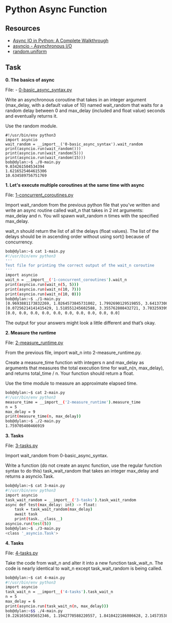 # Python Async Function


## Resources
- [Async IO in Python: A Complete Walkthrough](https://realpython.com/async-io-python/)
- [asyncio - Asynchronous I/O](https://docs.python.org/3/library/asyncio.html)
- [random.uniform](https://docs.python.org/3/library/random.html#random.uniform)

## Task

**0. The basics of async**

File: - [0-basic_async_syntax.py](0-basic_async_syntax.py/)

Write an asynchronous coroutine that takes in an integer argument (max_delay, with a default value of 10) named wait_random that waits for a random delay between 0 and max_delay (included and float value) seconds and eventually returns it.

Use the random module.

```shbob@dylan:~$ cat 0-main.py
#!/usr/bin/env python3
import asyncio
wait_random = __import__('0-basic_async_syntax').wait_random
print(asyncio.run(wait_random()))
print(asyncio.run(wait_random(5)))
print(asyncio.run(wait_random(15)))
bob@dylan:~$ ./0-main.py
9.034261504534394
1.6216525464615306
10.634589756751769
```


**1. Let's execute multiple coroutines at the same time with async**

File:  [1-concurrent_coroutines.py](1-concurrent_coroutines.py/)

Import wait_random from the previous python file that you’ve written and write an async routine called wait_n that takes in 2 int arguments: max_delay and n. You will spawn wait_random n times with the specified max_delay.

wait_n should return the list of all the delays (float values). The list of the delays should be in ascending order without using sort() because of concurrency.

```sh
bob@dylan:~$ cat 1-main.py
#!/usr/bin/env python3
'''
Test file for printing the correct output of the wait_n coroutine
'''
import asyncio
wait_n = __import__('1-concurrent_coroutines').wait_n
print(asyncio.run(wait_n(5, 5)))
print(asyncio.run(wait_n(10, 7)))
print(asyncio.run(wait_n(10, 0)))
bob@dylan:~$ ./1-main.py
[0.9693881173832269, 1.0264573845731002, 1.7992690129519855, 3.641373003434587, 4.500011569340617]
[0.07256214141415429, 1.518551245602588, 3.355762808432721, 3.7032593997182923, 3.7796178143655546, 4.744537840582318, 5.50781365463315, 5.758942587637626, 6.109707751654879, 6.831351588271327]
[0.0, 0.0, 0.0, 0.0, 0.0, 0.0, 0.0, 0.0, 0.0, 0.0]
```
The output for your answers might look a little different and that’s okay.

**2. Measure the runtime**

File:  [2-measure_runtime.py](2-measure_runtime.py/)

From the previous file, import wait_n into 2-measure_runtime.py.

Create a measure_time function with integers n and max_delay as arguments that measures the total execution time for wait_n(n, max_delay), and returns total_time / n. Your function should return a float.

Use the time module to measure an approximate elapsed time.

```sh
bob@dylan:~$ cat 2-main.py
#!/usr/bin/env python3
measure_time = __import__('2-measure_runtime').measure_time
n = 5
max_delay = 9
print(measure_time(n, max_delay))
bob@dylan:~$ ./2-main.py
1.759705400466919
```

**3. Tasks**

File:  [3-tasks.py](3-tasks.py/)

Import wait_random from 0-basic_async_syntax.

Write a function (do not create an async function, use the regular function syntax to do this) task_wait_random that takes an integer max_delay and returns a asyncio.Task.

```sh
bob@dylan:~$ cat 3-main.py
#!/usr/bin/env python3
import asyncio
task_wait_random = __import__('3-tasks').task_wait_random
async def test(max_delay: int) -> float:
    task = task_wait_random(max_delay)
    await task
    print(task.__class__)
asyncio.run(test(5))
bob@dylan:~$ ./3-main.py
<class '_asyncio.Task'>
```


**4. Tasks**

File:  [4-tasks.py](4-tasks.py/)

Take the code from wait_n and alter it into a new function task_wait_n. The code is nearly identical to wait_n except task_wait_random is being called.

```sh
bob@dylan:~$ cat 4-main.py
#!/usr/bin/env python3
import asyncio
task_wait_n = __import__('4-tasks').task_wait_n
n = 5
max_delay = 6
print(asyncio.run(task_wait_n(n, max_delay)))
bob@dylan:~$$ ./4-main.py
[0.2261658205652346, 1.1942770588220557, 1.8410422186086628, 2.1457353803430523, 4.002505454641153]
```